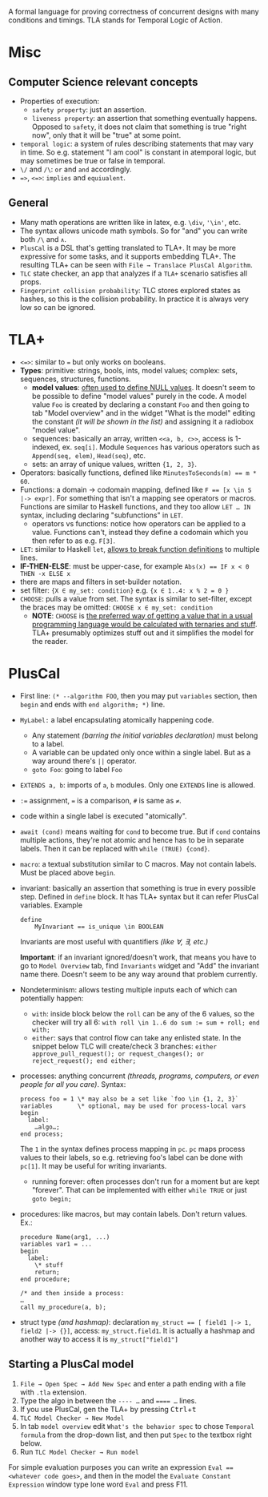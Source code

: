 A formal language for proving correctness of concurrent designs with many conditions and timings. TLA stands for Temporal Logic of Action.

# Misc

## Computer Science relevant concepts

* Properties of execution:
  * `safety property`: just an assertion.
  * `liveness property`: an assertion that something eventually happens. Opposed to `safety`, it does not claim that something is true "right now", only that it will be "true" at some point.
* `temporal logic`: a system of rules describing statements that may vary in time. So e.g. statement "I am cool" is constant in atemporal logic, but may sometimes be true or false in temporal.
* `\/` and `/\`: `or` and `and` accordingly.
* `=>`, `<=>`: `implies` and `equiualent`.

## General

* Many math operations are written like in latex, e.g. `\div`, `'\in'`, etc.
* The syntax allows unicode math symbols. So for "and" you can write both `/\` and `∧`.
* `PlusCal` is a DSL that's getting translated to TLA+. It may be more expressive for some tasks, and it supports embedding TLA+. The resulting TLA+ can be seen with `File → Translace PlusCal Algorithm`.
* `TLC` state checker, an app that analyzes if a `TLA+` scenario satisfies all props.
* `Fingerprint collision probability`: TLC stores explored states as hashes, so this is the collision probability. In practice it is always very low so can be ignored.

# TLA+

* `<=>`: similar to `=` but only works on booleans.
* **Types**: primitive: strings, bools, ints, model values; complex: sets, sequences, structures, functions.
  * **model values**: [often used to define NULL values](https://learntla.com/core/constants.html#model-values). It doesn't seem to be possible to define "model values" purely in the code. A model value `Foo` is created by declaring a constant `Foo` and then going to tab "Model overview" and in the widget "What is the model" editing the constant *(it will be shown in the list)* and assigning it a radiobox "model value".
  * sequences: basically an array, written `<<a, b, c>>`, access is 1-indexed, ex. `seq[i]`. Module `Sequences` has various operators such as `Append(seq, elem)`, `Head(seq)`, etc.
  * sets: an array of unique values, written `{1, 2, 3}`.
* Operators: basically functions, defined like `MinutesToSeconds(m) == m * 60`.
* Functions: a domain → codomain mapping, defined like `F == [x \in S |-> expr]`. For something that isn't a mapping see operators or macros. Functions are similar to Haskell functions, and they too allow `LET … IN` syntax, including declaring "subfunctions" in `LET`.
  * operators vs functions: notice how operators can be applied to a value. Functions can't, instead they define a codomain which you then refer to as e.g. `F[3]`.
* `LET`: similar to Haskell `let`, [allows to break function definitions](https://learntla.com/core/operators.html#let) to multiple lines.
* **IF-THEN-ELSE**: must be upper-case, for example `Abs(x) == IF x < 0 THEN -x ELSE x`
* there are maps and filters in set-builder notation.
* set filter: `{X ∈ my_set: condition}` e.g. `{x ∈ 1..4: x % 2 = 0 }`
* `CHOOSE`: pulls a value from set. The syntax is similar to set-filter, except the braces may be omitted: `CHOOSE x ∈ my_set: condition`
  * **NOTE**: `CHOOSE` is [the preferred way of getting a value that in a usual programming language would be calculated with ternaries and stuff](https://learntla.com/core/operators.html#choose). TLA+ presumably optimizes stuff out and it simplifies the model for the reader.

# PlusCal

* First line: `(* --algorithm FOO`, then you may put `variables` section, then `begin` and ends with `end algorithm; *)` line.
* `MyLabel:` a label encapsulating atomically happening code.
  * Any statement *(barring the initial variables declaration)* must belong to a label.
  * A variable can be updated only once within a single label. But as a way around there's `||` operator.
  * `goto Foo`: going to label `Foo`
* `EXTENDS a, b`: imports of `a`, `b` modules. Only one `EXTENDS` line is allowed.
* `:=` assignment, `=` is a comparison, `#` is same as `≠`.
* code within a single label is executed "atomically".
* `await (cond)` means waiting for `cond` to become true. But if `cond` contains multiple actions, they're not atomic and hence has to be in separate labels. Then it can be replaced with `while (TRUE) {cond}`.
* `macro`: a textual substitution similar to C macros. May not contain labels. Must be placed above `begin`.
* invariant: basically an assertion that something is true in every possible step. Defined in `define` block. It has TLA+ syntax but it can refer PlusCal variables. Example
    ```
    define
        MyInvariant == is_unique \in BOOLEAN
    ```

    Invariants are most useful with quantifiers *(like ∀, ∃, etc.)*

    **Important**: if an invariant ignored/doesn't work, that means you have to go to `Model Overview` tab, find `Invariants` widget and "Add" the invariant name there. Doesn't seem to be any way around that problem currently.
* Nondeterminism: allows testing multiple inputs each of which can potentially happen:
  * `with`: inside block below the `roll` can be any of the 6 values, so the checker will try all 6:
        ```
        with roll \in 1..6 do
          sum := sum + roll;
        end with;
        ```
  * `either`: says that control flow can take any enlisted state. In the snippet below TLC will create/check 3 branches:
        ```
        either
          approve_pull_request();
        or
          request_changes();
        or
          reject_request();
        end either;
        ```
* processes: anything concurrent *(threads, programs, computers, or even people for all you care)*. Syntax:
    ```
    process foo = 1 \* may also be a set like `foo \in {1, 2, 3}`
    variables       \* optional, may be used for process-local vars
    begin
      label:
        …algo…;
    end process;
    ```

    The `1` in the syntax defines process mapping in `pc`. `pc` maps process values to their labels, so e.g. retrieving foo's label can be done with `pc[1]`. It may be useful for writing invariants.

    * running forever: often processes don't run for a moment but are kept "forever". That can be implemented with either `while TRUE` or just `goto begin;`
* procedures: like macros, but may contain labels. Don't return values. Ex.:
    ```
    procedure Name(arg1, ...)
    variables var1 = ...
    begin
      label:
        \* stuff
        return;
    end procedure;

    /* and then inside a process:
    …
    call my_procedure(a, b);
    ```
* struct type *(and hashmap)*: declaration `my_struct == [ field1 |-> 1, field2 |-> {}]`, access: `my_struct.field1`. It is actually a hashmap and another way to access it is `my_struct["field1"]`

## Starting a PlusCal model

1. `File → Open Spec → Add New Spec` and enter a path ending with a file with `.tla` extension.
2. Type the algo in between the `---- …` and `==== …` lines.
3. If you use PlusCal, gen the TLA+ by pressing <kbd>Ctrl</kbd>+<kbd>t</kbd>
4. `TLC Model Checker → New Model`
5. In tab `model overview` edit `What's the behavior spec` to chose `Temporal formula` from the drop-down list, and then put `Spec` to the textbox right below.
6. Run `TLC Model Checker → Run model`

For simple evaluation purposes you can write an expression `Eval == <whatever code goes>`, and then in the model the `Evaluate Constant Expression` window type lone word `Eval` and press F11.

